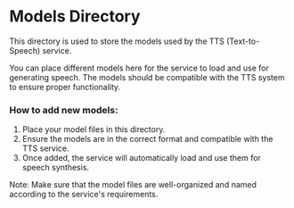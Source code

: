 # Models Directory

This directory is used to store the models used by the TTS (Text-to-Speech) service.

You can place different models here for the service to load and use for generating speech. The models should be compatible with the TTS system to ensure proper functionality.

### How to add new models:

1. Place your model files in this directory.
2. Ensure the models are in the correct format and compatible with the TTS service.
3. Once added, the service will automatically load and use them for speech synthesis.

Note: Make sure that the model files are well-organized and named according to the service's requirements.
